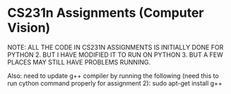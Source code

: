 # CS231n Assignments (Computer Vision)

NOTE: ALL THE CODE IN CS231N ASSIGNMENTS IS INITIALLY DONE FOR PYTHON 2. BUT I HAVE MODIFIED IT TO RUN ON PYTHON 3. BUT A FEW PLACES MAY STILL HAVE PROBLEMS RUNNING.

Also: need to update g++ compiler by running the following (need this to run cython command properly for assignment 2):
sudo apt-get install g++

